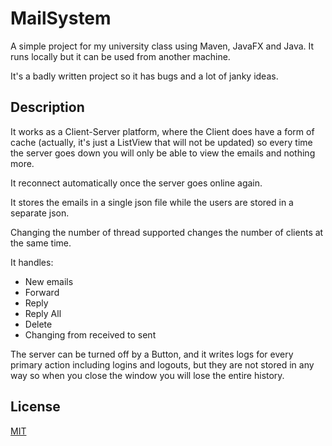 # MailSystem

A simple project for my university class using Maven, JavaFX and Java. It runs locally but it can be used from another machine.


It's a badly written project so it has bugs and a lot of janky ideas.

## Description

It works as a Client-Server platform, where the Client does have a form of cache (actually, it's just a ListView that will not be updated) so every time the server goes down you will only be able to view the emails and nothing more. 

It reconnect automatically once the server goes online again.

It stores the emails in a single json file while the users are stored in a separate json.

Changing the number of thread supported changes the number of clients at the same time.

It handles:
- New emails
- Forward
- Reply
- Reply All
- Delete
- Changing from received to sent

The server can be turned off by a Button, and it writes logs for every primary action including logins and logouts, but they are not stored in any way so when you close the window you will lose the entire history.

## License
[MIT](LICENSE)
